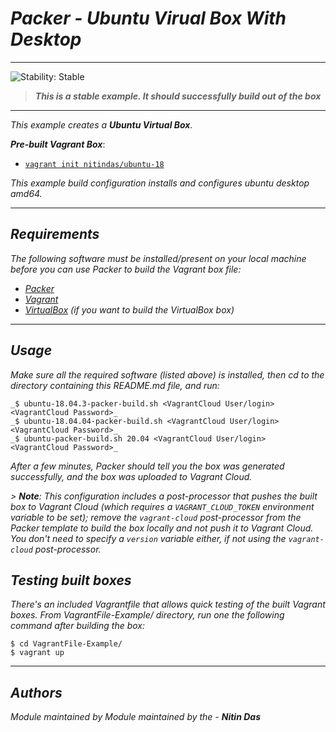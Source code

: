 # _Packer - Ubuntu Virual Box With Desktop_

<!--BEGIN STABILITY BANNER-->
---

![_Stability: Stable_](https://img.shields.io/badge/stability-Stable-success.svg?style=for-the-badge)

> **_This is a stable example. It should successfully build out of the box_**
>
---
<!--END STABILITY BANNER-->

_This example creates a **_Ubuntu Virtual Box_**._


**_Pre-built Vagrant Box_**:

  - [`vagrant init nitindas/ubuntu-18`](https://app.vagrantup.com/nitindas/boxes/ubuntu-18)

_This example build configuration installs and configures ubuntu desktop amd64._

---

## _Requirements_

_The following software must be installed/present on your local machine before you can use Packer to build the Vagrant box file:_

  - [_Packer_](http://www.packer.io/)
  - [_Vagrant_](http://vagrantup.com/)
  - [_VirtualBox_](https://www.virtualbox.org/) _(if you want to build the VirtualBox box)_

---

## _Usage_

_Make sure all the required software (listed above) is installed, then cd to the directory containing this README.md file, and run:_

    _$ ubuntu-18.04.3-packer-build.sh <VagrantCloud User/login> <VagrantCloud Password>_
    _$ ubuntu-18.04.04-packer-build.sh <VagrantCloud User/login> <VagrantCloud Password>_
    _$ ubuntu-packer-build.sh 20.04 <VagrantCloud User/login> <VagrantCloud Password>_

_After a few minutes, Packer should tell you the box was generated successfully, and the box was uploaded to Vagrant Cloud._

_> **Note**: This configuration includes a post-processor that pushes the built box to Vagrant Cloud (which requires a `VAGRANT_CLOUD_TOKEN` environment variable to be set); remove the `vagrant-cloud` post-processor from the Packer template to build the box locally and not push it to Vagrant Cloud. You don't need to specify a `version` variable either, if not using the `vagrant-cloud` post-processor._

## _Testing built boxes_

_There's an included Vagrantfile that allows quick testing of the built Vagrant boxes. From VagrantFile-Example/ directory, run one the following command after building the box:_

    $ cd VagrantFile-Example/
    $ vagrant up

---

## _Authors_
_Module maintained by Module maintained by the - **Nitin Das**_
